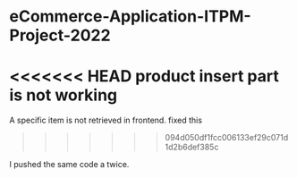 # eCommerce-Application-ITPM-Project-2022

<<<<<<< HEAD
product insert part is not working
=======
A specific item is not retrieved in frontend.
fixed this
>>>>>>> 094d050df1fcc006133ef29c071d1d2b6def385c

I pushed the same code a twice.
